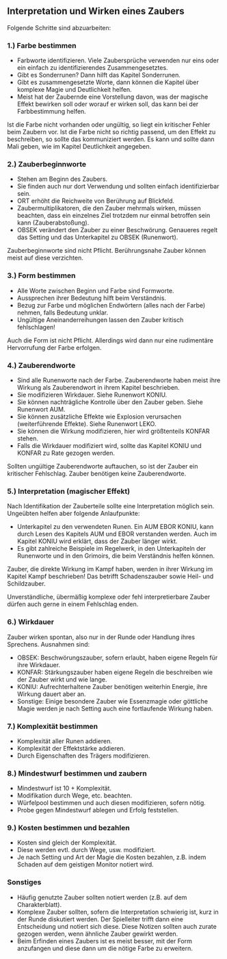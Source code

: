 ## Interpretation und Wirken eines Zaubers

Folgende Schritte sind abzuarbeiten:

### 1.) Farbe bestimmen

* Farbworte identifizieren. Viele Zaubersprüche verwenden nur eins oder ein einfach zu identifizierendes
Zusammengesetztes.
* Gibt es Sonderrunen? Dann hilft das Kapitel Sonderrunen.
* Gibt es zusammengesetzte Worte, dann können die Kapitel über komplexe Magie und Deutlichkeit helfen.
* Meist hat der Zaubernde eine Vorstellung davon, was der magische Effekt bewirken soll oder worauf er wirken soll,
das kann bei der Farbbestimmung helfen.

Ist die Farbe nicht vorhanden oder ungültig, so liegt ein kritischer Fehler beim Zaubern vor. Ist die Farbe nicht so
richtig passend, um den Effekt zu beschreiben, so sollte das kommuniziert werden. Es kann und sollte dann Mali geben,
wie im Kapitel Deutlichkeit angegeben.

### 2.) Zauberbeginnworte

* Stehen am Beginn des Zaubers.
* Sie finden auch nur dort Verwendung und sollten einfach identifizierbar sein.
* ORT erhöht die Reichweite von Berührung auf Blickfeld.
* Zaubermultiplikatoren, die den Zauber mehrmals wirken, müssen beachten, dass ein einzelnes Ziel trotzdem nur einmal
betroffen sein kann (Zauberabstoßung).
* OBSEK verändert den Zauber zu einer Beschwörung. Genaueres regelt das Setting und das Unterkapitel zu OBSEK (Runenwort).

Zauberbeginnworte sind nicht Pflicht. Berührungsnahe Zauber können meist auf diese verzichten.

### 3.) Form bestimmen

* Alle Worte zwischen Beginn und Farbe sind Formworte.
* Aussprechen ihrer Bedeutung hilft beim Verständnis.
* Bezug zur Farbe und möglichen Endwörtern (alles nach der Farbe) nehmen, falls Bedeutung unklar.
* Ungültige Aneinanderreihungen lassen den Zauber kritisch fehlschlagen!

Auch die Form ist nicht Pflicht. Allerdings wird dann nur eine rudimentäre Hervorrufung der Farbe erfolgen.

### 4.) Zauberendworte

* Sind alle Runenworte nach der Farbe. Zauberendworte haben meist ihre Wirkung als Zauberendwort in ihrem Kapitel
beschrieben.
* Sie modifizieren Wirkdauer. Siehe Runenwort KONIU.
* Sie können nachträgliche Kontrolle über den Zauber geben. Siehe Runenwort AUM.
* Sie können zusätzliche Effekte wie Explosion verursachen (weiterführende Effekte). Siehe Runenwort LEKO.
* Sie können die Wirkung modifizieren, hier wird größtenteils KONFAR stehen.
* Falls die Wirkdauer modifiziert wird, sollte das Kapitel KONIU und KONFAR zu Rate gezogen werden.

Sollten ungültige Zauberendworte auftauchen, so ist der Zauber ein kritischer Fehlschlag. Zauber benötigen keine
Zauberendworte.

### 5.) Interpretation (magischer Effekt)

Nach Identifikation der Zauberteile sollte eine Interpretation möglich sein. Ungeübten helfen aber folgende
Anlaufpunkte:

* Unterkapitel zu den verwendeten Runen. Ein AUM EBOR KONIU, kann durch Lesen des Kapitels AUM und EBOR verstanden
werden. Auch im Kapitel KONIU wird erklärt, dass der Zauber länger wirkt.
* Es gibt zahlreiche Beispiele im Regelwerk, in den Unterkapiteln der Runenworte und in den Grimoirs, die beim
Verständnis helfen können.

Zauber, die direkte Wirkung im Kampf haben, werden in ihrer Wirkung im Kapitel Kampf beschrieben! Das betrifft
Schadenszauber sowie Heil- und Schildzauber.

Unverständliche, übermäßig komplexe oder fehl interpretierbare Zauber dürfen auch gerne in einem Fehlschlag enden.

### 6.) Wirkdauer

Zauber wirken spontan, also nur in der Runde oder Handlung ihres Sprechens. Ausnahmen sind:

* OBSEK: Beschwörungszauber, sofern erlaubt, haben eigene Regeln für ihre Wirkdauer.
* KONFAR: Stärkungszauber haben eigene Regeln die beschreiben wie der Zauber wirkt und wie lange.
* KONIU: Aufrechterhaltene Zauber benötigen weiterhin Energie, ihre Wirkung dauert aber an.
* Sonstige: Einige besondere Zauber wie Essenzmagie oder göttliche Magie werden je nach Setting auch eine
fortlaufende Wirkung haben.

### 7.) Komplexität bestimmen

* Komplexität aller Runen addieren.
* Komplexität der Effektstärke addieren.
* Durch Eigenschaften des Trägers modifizieren.

### 8.) Mindestwurf bestimmen und zaubern

* Mindestwurf ist 10 + Komplexität.
* Modifikation durch Wege, etc. beachten.
* Würfelpool bestimmen und auch diesen modifizieren, sofern nötig.
* Probe gegen Mindestwurf ablegen und Erfolg feststellen.

### 9.) Kosten bestimmen und bezahlen

* Kosten sind gleich der Komplexität.
* Diese werden evtl. durch Wege, usw. modifiziert.
* Je nach Setting und Art der Magie die Kosten bezahlen, z.B. indem Schaden auf dem geistigen Monitor notiert wird.

### Sonstiges

* Häufig genutzte Zauber sollten notiert werden (z.B. auf dem Charakterblatt).
* Komplexe Zauber sollten, sofern die Interpretation schwierig ist, kurz in der Runde diskutiert werden. Der Spielleiter
trifft dann eine Entscheidung und notiert sich diese. Diese Notizen sollten auch zurate gezogen werden, wenn ähnliche
Zauber gewirkt werden.
* Beim Erfinden eines Zaubers ist es meist besser, mit der Form anzufangen und diese dann um die nötige Farbe zu erweitern.
